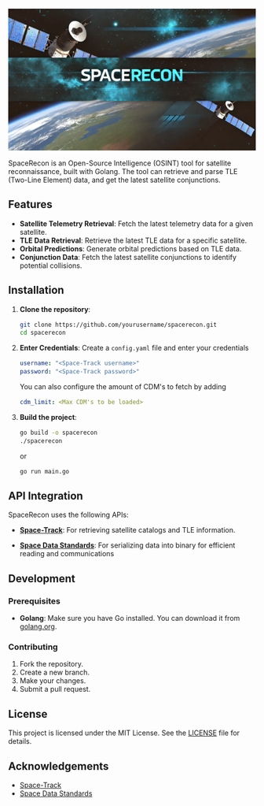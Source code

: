 ![SpaceRecon Logo](/assets/spacerecon-logo.png)

SpaceRecon is an Open-Source Intelligence (OSINT) tool for satellite reconnaissance, built with Golang. The tool can retrieve and parse TLE (Two-Line Element) data, and get the latest satellite conjunctions.

## Features

- **Satellite Telemetry Retrieval**: Fetch the latest telemetry data for a given satellite.
- **TLE Data Retrieval**: Retrieve the latest TLE data for a specific satellite.
- **Orbital Predictions**: Generate orbital predictions based on TLE data.
- **Conjunction Data**: Fetch the latest satellite conjunctions to identify potential collisions.

## Installation

1. **Clone the repository**:

    ```sh
    git clone https://github.com/yourusername/spacerecon.git
    cd spacerecon
    ```

2. **Enter Credentials**:
    Create a `config.yaml` file and enter your credentials

    ```yaml
    username: "<Space-Track username>"
    password: "<Space-Track password>"
    ```

    You can also configure the amount of CDM's to fetch by adding
    ```yaml
    cdm_limit: <Max CDM's to be loaded>
    ```


3. **Build the project**:

    ```sh
    go build -o spacerecon
    ./spacerecon
    ```
    or
   ```sh
   go run main.go
   ```

## API Integration

SpaceRecon uses the following APIs:

- **[Space-Track](https://www.space-track.org/)**: For retrieving satellite catalogs and TLE information.

- **[Space Data Standards](https://spacedatastandards.org/#/standards)**: For serializing data into binary for efficient reading and communications
## Development

### Prerequisites

- **Golang**: Make sure you have Go installed. You can download it from [golang.org](https://golang.org/dl/).

### Contributing

1. Fork the repository.
2. Create a new branch.
3. Make your changes.
4. Submit a pull request.

## License

This project is licensed under the MIT License. See the [LICENSE](LICENSE) file for details.

## Acknowledgements

- [Space-Track](https://www.space-track.org/)
- [Space Data Standards](https://spacedatastandards.org/#/standards)
